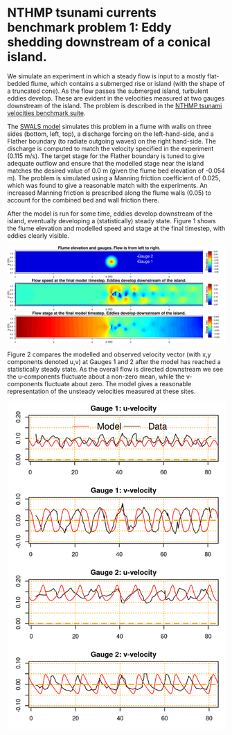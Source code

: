 # NTHMP tsunami currents benchmark problem 1: Eddy shedding downstream of a conical island.

We simulate an experiment in which a steady flow is input to a mostly flat-bedded flume, which contains a submerged rise or island (with the shape of a truncated cone). As the flow passes the submerged island, turbulent eddies develop. These are evident in the velocities measured at two gauges downstream of the island. The problem is described in the [NTHMP tsunami velocities benchmark suite](http://coastal.usc.edu/currents_workshop/problems/prob1.html). 

The [SWALS model](model.f90) simulates this problem in a flume with walls on three sides (bottom, left, top), a discharge forcing on the left-hand-side, and a Flather boundary (to radiate outgoing waves) on the right hand-side. The discharge is computed to match the velocity specified in the experiment (0.115 m/s). The target stage for the Flather boundary is tuned to give adequate outflow and ensure that the modelled stage near the island matches the desired value of 0.0 m (given the flume bed elevation of -0.054 m). The problem is simulated using a Manning friction coefficient of 0.025, which was found to give a reasonable match with the experiments. An increased Manning friction is prescribed along the flume walls (0.05) to account for the combined bed and wall friction there.

After the model is run for some time, eddies develop downstream of the island, eventually developing a (statistically) steady state. Figure 1 shows the flume elevation and modelled speed and stage at the final timestep, with eddies clearly visible.

![Figure 1: Flume elevation, and modelled snapshots of speed and stage at the final model timestep.](Model_elevation_and_speed.png)


Figure 2 compares the modelled and observed velocity vector (with x,y components denoted u,v) at Gauges 1 and 2 after the model has reached a statistically steady state. As the overall flow is directed downstream we see the u-components fluctuate about a non-zero mean, while the v-components fluctuate about zero. The model gives a reasonable representation of the unsteady velocities measured at these sites. 

![Figure 2: Comparison of modelled and observed velocity components at Gauges 1 and 2 (u in the downstream direction, v in the cross-channel direction).](Velocities_at_2_sites.png)
